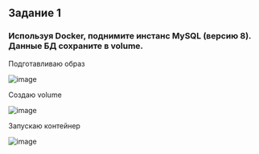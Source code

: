 ## Задание 1
### Используя Docker, поднимите инстанс MySQL (версию 8). Данные БД сохраните в volume.

Подготавливаю образ

![image](https://github.com/dikalov/devops-28/assets/126553776/34cebbeb-1583-4ea8-a236-0516f8a478e2)

Создаю volume

![image](https://github.com/dikalov/devops-28/assets/126553776/4c9e9df0-d1a5-413a-b67b-7bbcb7de0e60)

Запускаю контейнер

![image](https://github.com/dikalov/devops-28/assets/126553776/13c478cc-18c0-40bd-9a94-bc3903e4582d)

